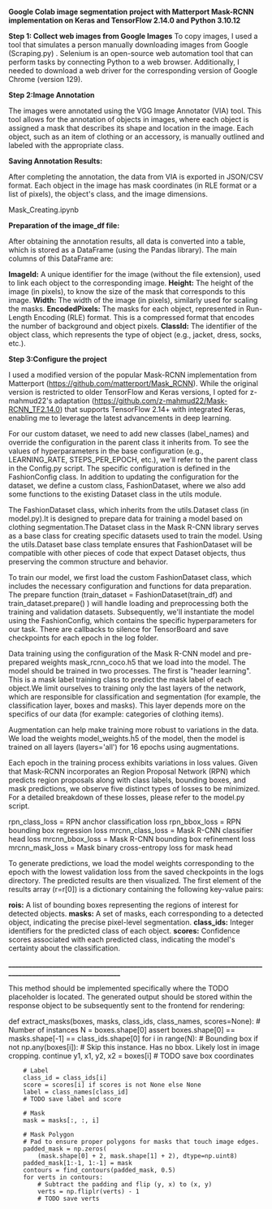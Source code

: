 **Google Colab image segmentation project with Matterport Mask-RCNN implementation  on Keras and TensorFlow 2.14.0 and Python 3.10.12**


**Step 1: Collect web images from Google Images**
To copy images, I used a tool that simulates a person manually downloading images from Google (Scraping.py) . Selenium is an open-source web automation tool that can perform tasks by connecting Python to a web browser. Additionally, I needed to download a web driver for the corresponding version of Google Chrome (version 129).

**Step 2:Image Annotation**

The images were annotated using the VGG Image Annotator (VIA) tool. This tool allows for the annotation of objects in images, where each object is assigned a mask that describes its shape and location in the image. Each object, such as an item of clothing or an accessory, is manually outlined and labeled with the appropriate class.

**Saving Annotation Results:**

After completing the annotation, the data from VIA is exported in JSON/CSV format. Each object in the image has mask coordinates (in RLE format or a list of pixels), the object's class, and the image dimensions.  

Mask_Creating.ipynb

**Preparation of the image_df file:**

After obtaining the annotation results, all data is converted into a table, which is stored as a DataFrame (using the Pandas library). The main columns of this DataFrame are:

**ImageId:** A unique identifier for the image (without the file extension), used to link each object to the corresponding image.
**Height:** The height of the image (in pixels), to know the size of the mask that corresponds to this image.
**Width:** The width of the image (in pixels), similarly used for scaling the masks.
**EncodedPixels:** The masks for each object, represented in Run-Length Encoding (RLE) format. This is a compressed format that encodes the number of background and object pixels.
**ClassId:** The identifier of the object class, which represents the type of object (e.g., jacket, dress, socks, etc.).

**Step 3:Configure the project**

I used a modified version of the popular Mask-RCNN implementation from Matterport (https://github.com/matterport/Mask_RCNN). While the original version is restricted to older TensorFlow and Keras versions, I opted for z-mahmud22's adaptation (https://github.com/z-mahmud22/Mask-RCNN_TF2.14.0) that supports TensorFlow 2.14+ with integrated Keras, enabling me to leverage the latest advancements in deep learning.  

For our custom dataset, we need to add new classes (label_names) and override the configuration in the parent class it inherits from. To see the values of hyperparameters in the base configuration (e.g., LEARNING_RATE, STEPS_PER_EPOCH, etc.), we'll refer to the parent class in the Config.py script. The specific configuration is defined in the FashionConfig class. In addition to updating the configuration for the dataset, we define a custom class, FashionDataset, where we also add some functions to the existing Dataset class in the utils module.  

The FashionDataset class, which inherits from the utils.Dataset class (in model.py).It is designed to prepare data for training a model based on clothing segmentation.The Dataset class in the Mask R-CNN library serves as a base class for creating specific datasets used to train the model.
Using the utils.Dataset base class template ensures that FashionDataset will be compatible with other pieces of code that expect Dataset objects,
thus preserving the common structure and behavior.  

To train our model, we first load the custom FashionDataset class, which includes the necessary configuration and functions for data preparation. The prepare function (train_dataset = FashionDataset(train_df) and train_dataset.prepare() ) will handle loading and preprocessing both the training and validation datasets. Subsequently, we'll instantiate the model using the FashionConfig, which contains the specific hyperparameters for our task.
There are callbacks to silence for TensorBoard and save checkpoints for each epoch in the log folder.  

Data training using the configuration of the Mask R-CNN model and pre-prepared weights mask_rcnn_coco.h5 that we load into the model. The model should be trained in two processes. The first is "header learning". This is a mask label training class to predict the mask label of each object.We limit ourselves to training only the last layers of the network, which are responsible for classification and segmentation (for example, the classification layer, boxes and masks). This layer depends more on the specifics of our data (for example: categories of clothing items).  

Augmentation can help make training more robust to variations in the data. We load the weights model_weights.h5 of the model, then the model is trained on all layers (layers='all') for 16 epochs using augmentations.

Each epoch in the training process exhibits variations in loss values. Given that Mask-RCNN incorporates an Region Proposal Network (RPN) which predicts region proposals along with class labels, bounding boxes, and mask predictions, we observe five distinct types of losses to be minimized. For a detailed breakdown of these losses, please refer to the model.py script.

rpn_class_loss = RPN anchor classification loss
rpn_bbox_loss = RPN bounding box regression loss
mrcnn_class_loss = Mask R-CNN classifier head loss
mrcnn_bbox_loss = Mask R-CNN bounding box refinement loss
mrcnn_mask_loss = Mask binary cross-entropy loss for mask head  

To generate predictions, we load the model weights corresponding to the epoch with the lowest validation loss from the saved checkpoints in the logs directory. The predicted results are then visualized. The first element of the results array (r=r[0]) is a dictionary containing the following key-value pairs:  

**rois:** A list of bounding boxes representing the regions of interest for detected objects.
**masks:** A set of masks, each corresponding to a detected object, indicating the precise pixel-level segmentation.
**class_ids:** Integer identifiers for the predicted class of each object.
**scores:** Confidence scores associated with each predicted class, indicating the model's certainty about the classification.  

****____________________________________________________________________________________________________________****

This method should be implemented specifically where the TODO placeholder is located. The generated output should be stored within the response object to be subsequently sent to the frontend for rendering:  

def extract_masks(boxes, masks, class_ids, class_names,
                      scores=None):
    # Number of instances
    N = boxes.shape[0]
    assert boxes.shape[0] == masks.shape[-1] == class_ids.shape[0]
    for i in range(N):
        # Bounding box
        if not np.any(boxes[i]):
            # Skip this instance. Has no bbox. Likely lost in image cropping.
            continue
        y1, x1, y2, x2 = boxes[i]
        # TODO save box coordinates

        # Label
        class_id = class_ids[i]
        score = scores[i] if scores is not None else None
        label = class_names[class_id]
        # TODO save label and score

        # Mask
        mask = masks[:, :, i]

        # Mask Polygon
        # Pad to ensure proper polygons for masks that touch image edges.
        padded_mask = np.zeros(
            (mask.shape[0] + 2, mask.shape[1] + 2), dtype=np.uint8)
        padded_mask[1:-1, 1:-1] = mask
        contours = find_contours(padded_mask, 0.5)
        for verts in contours:
            # Subtract the padding and flip (y, x) to (x, y)
            verts = np.fliplr(verts) - 1
            # TODO save verts

